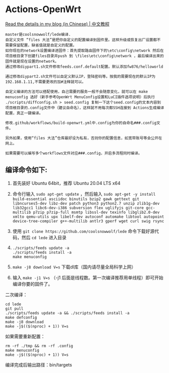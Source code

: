 # Actions-OpenWrt

[Read the details in my blog (in Chinese) | 中文教程](https://p3terx.com/archives/build-openwrt-with-github-actions.html)

```
master是coolsnowwolf/lede编译.
自定义文件 “files 大法”是把你自定义的配置编译到固件里。这样升级或恢复出厂设置都不需要保留配置，缺省值就是自定义的配置。
如你现在的network设置编译进固件：首先提取路由固件下的\etc\config\network 然后在项目根目录下创建files目录并push 到 \files\etc\config\network ，最后编译出来的固件就是现在设置的network。
通过修改diypart1.sh文件修改feeds.conf.default配置。默认添加fw876/helloworld

通过修改diypart2.sh文件可以自定义默认IP，登陆密码等。按我的需要现在的默认IP为192.168.1.11,不需要更改的加#注释就可以。

自定义编译的方法可以搭配使用，自己需要的服务一般不会随意变化，就可以在 make menuconfig 选好（新手参考OpenWrt MenuConfig设置和LuCI插件选项说明）后执行 ./scripts/diffconfig.sh > seed.config 复制一下这个seed.config的文本内容到项目根目录的.config文件中（建议自命名），这样就不用每次都SSH连接到 Actions生成编译配置，真正一键编译。

修改.github/workflows/build-openwrt.yml中.config为你的自命名###.config文件。

另外如果，使用“files 大法”仓库最好设为私有，否则你的配置信息，如宽带账号等会公开在网上。

如果需要可以编写多个workflows文件对应###.config，开启多流程同时编译。

```

## 编译命令如下:

1. 首先装好 Ubuntu 64bit，推荐 Ubuntu 20.04 LTS x64

2. 命令行输入 `sudo apt-get update` ，然后输入 `sudo apt-get -y install build-essential asciidoc binutils bzip2 gawk gettext git libncurses5-dev libz-dev patch python3 python2.7 unzip zlib1g-dev lib32gcc1 libc6-dev-i386 subversion flex uglifyjs git-core gcc-multilib p7zip p7zip-full msmtp libssl-dev texinfo libglib2.0-dev xmlto qemu-utils upx libelf-dev autoconf automake libtool autopoint device-tree-compiler g++-multilib antlr3 gperf wget curl swig rsync`

3. 使用 `git clone https://github.com/coolsnowwolf/lede` 命令下载好源代码，然后 `cd lede` 进入目录

4. ```
   ./scripts/feeds update -a
   ./scripts/feeds install -a
   make menuconfig
   ```

5. `make -j8 download V=s` 下载dl库（国内请尽量全局科学上网）

6. 输入 `make -j1 V=s` （-j1 后面是线程数。第一次编译推荐用单线程）即可开始编译你要的固件了。


二次编译：

```
cd lede
git pull
./scripts/feeds update -a && ./scripts/feeds install -a
make defconfig
make -j8 download
make -j$(($(nproc) + 1)) V=s
```

如果需要重新配置：

```
rm -rf ./tmp && rm -rf .config
make menuconfig
make -j$(($(nproc) + 1)) V=s
```

编译完成后输出路径：bin/targets
